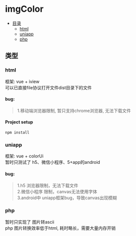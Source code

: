 # imgColor

* [目录](#)
    * [html](#html) 
    * [uniapp](#uniapp)
    * [php](#php)

## 类型

### <span id="html">html</span>

框架: vue + iview <br />
可以已直接file协议打开文件dist目录下的文件<br />

#### bug:
> 1.移动端浏览器限制, 暂只支持chrome浏览器, 无法下载文件

#### Project setup
```
npm install
```

### <span id="uniapp">uniapp</span>

框架: vue + colorUi<br />
暂时只测试了 h5、微信小程序、5+app的android

#### bug:
> 1.h5 浏览器限制，无法下载文件<br />
> 2.微信小程序 限制，canvas无法使用字体<br />
> 3.android中 uniapp框架bug，导致canvas出现模糊


### <span id="php">php</span>

暂时只实现了 图片转ascii<br />
php 图片转换效率低于html, 耗时略长，需要大量内存开销
